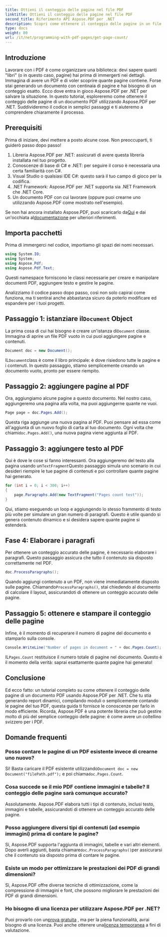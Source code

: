 ```yaml
---
title: Ottieni il conteggio delle pagine nel file PDF
linktitle: Ottieni il conteggio delle pagine nel file PDF
second_title: Riferimento API Aspose.PDF per .NET
description: Scopri come ottenere il conteggio delle pagine in un file PDF usando Aspose.PDF per .NET. Segui la nostra guida passo dopo passo per una soluzione semplice ed efficace.
type: docs
weight: 80
url: /it/net/programming-with-pdf-pages/get-page-count/
---
```

## Introduzione

Lavorare con i PDF è come organizzare una biblioteca: devi sapere quanti "libri" (o in questo caso, pagine) hai prima di immergerti nei dettagli. Immagina di avere un PDF e di voler scoprire quante pagine contiene. Forse stai generando un documento con centinaia di pagine e hai bisogno di un conteggio esatto. Ecco dove entra in gioco Aspose.PDF per .NET per salvare la situazione. In questo tutorial, esploreremo come ottenere il conteggio delle pagine di un documento PDF utilizzando Aspose.PDF per .NET. Suddivideremo il codice in semplici passaggi e ti aiuteremo a comprendere chiaramente il processo.

## Prerequisiti

Prima di iniziare, devi mettere a posto alcune cose. Non preoccuparti, ti guiderò passo dopo passo!

1. Libreria Aspose.PDF per .NET: assicurati di avere questa libreria installata nel tuo progetto.
2. Conoscenze di base di C# e .NET: per seguire il corso è necessaria una certa familiarità con C#.
3. Visual Studio o qualsiasi IDE C#: questo sarà il tuo campo di gioco per la codifica.
4. .NET Framework: Aspose.PDF per .NET supporta sia .NET Framework che .NET Core.
5. Un documento PDF con cui lavorare (oppure puoi crearne uno utilizzando Aspose.PDF come mostrato nell'esempio).

 Se non hai ancora installato Aspose.PDF, puoi scaricarlo da[Qui](https://releases.aspose.com/pdf/net/) e dai un'occhiata al[documentazione](https://reference.aspose.com/pdf/net/) per ulteriori riferimenti.

## Importa pacchetti

Prima di immergerci nel codice, importiamo gli spazi dei nomi necessari.

```csharp
using System.IO;
using System;
using Aspose.Pdf;
using Aspose.Pdf.Text;
```

Questi namespace forniscono le classi necessarie per creare e manipolare documenti PDF, aggiungere testo e gestire le pagine.

Analizziamo il codice passo dopo passo, così non solo capirai come funziona, ma ti sentirai anche abbastanza sicuro da poterlo modificare ed espandere per i tuoi progetti.

##  Passaggio 1: istanziare il`Document` Object

 La prima cosa di cui hai bisogno è creare un'istanza di`Document` classe. Immagina di aprire un file PDF vuoto in cui puoi aggiungere pagine e contenuti.

```csharp
Document doc = new Document();
```

 IL`Document`class è come il libro principale: è dove risiedono tutte le pagine e i contenuti. In questo passaggio, stiamo semplicemente creando un documento vuoto, pronto per essere riempito.

## Passaggio 2: aggiungere pagine al PDF

Ora, aggiungiamo alcune pagine a questo documento. Nel nostro caso, aggiungeremo una pagina alla volta, ma puoi aggiungerne quante ne vuoi.

```csharp
Page page = doc.Pages.Add();
```

 Questa riga aggiunge una nuova pagina al PDF. Puoi pensare ad essa come all'aggiunta di un nuovo foglio di carta al tuo documento. Ogni volta che chiami`doc.Pages.Add()`, una nuova pagina viene aggiunta al PDF.

## Passaggio 3: aggiungere testo al PDF

 Qui è dove le cose si fanno interessanti. Ora aggiungeremo del testo alla pagina usando un`TextFragment`Questo passaggio simula uno scenario in cui desideri riempire le tue pagine di contenuti e poi controllare quante pagine hai generato.

```csharp
for (int i = 0; i < 300; i++)
{
    page.Paragraphs.Add(new TextFragment("Pages count test"));
}
```

Qui, stiamo eseguendo un loop e aggiungendo lo stesso frammento di testo più volte per simulare un gran numero di paragrafi. Questo è utile quando si genera contenuto dinamico e si desidera sapere quante pagine si estenderà.

## Fase 4: Elaborare i paragrafi

Per ottenere un conteggio accurato delle pagine, è necessario elaborare i paragrafi. Questo passaggio assicura che tutto il contenuto sia disposto correttamente nel PDF.

```csharp
doc.ProcessParagraphs();
```

 Quando aggiungi contenuto a un PDF, non viene immediatamente disposto sulle pagine. Chiamando`ProcessParagraphs()`, stai chiedendo al documento di calcolare il layout, assicurandoti di ottenere un conteggio accurato delle pagine.

## Passaggio 5: ottenere e stampare il conteggio delle pagine

Infine, è il momento di recuperare il numero di pagine del documento e stamparlo sulla console.

```csharp
Console.WriteLine("Number of pages in document = " + doc.Pages.Count);
```

 IL`Pages.Count` restituisce il numero totale di pagine nel documento. Questo è il momento della verità: saprai esattamente quante pagine hai generato!

## Conclusione

Ed ecco fatto: un tutorial completo su come ottenere il conteggio delle pagine di un documento PDF usando Aspose.PDF per .NET. Che tu stia generando report dinamici, compilando moduli o semplicemente contando le pagine del tuo PDF, questa guida ti fornisce le conoscenze per farlo in modo efficiente. Ricorda, Aspose.PDF è una potente libreria che può gestire molto di più del semplice conteggio delle pagine: è come avere un coltellino svizzero per i PDF.

## Domande frequenti

### Posso contare le pagine di un PDF esistente invece di crearne uno nuovo?  
 Sì! Basta caricare il PDF esistente utilizzando`Document doc = new Document("filePath.pdf");` e poi chiama`doc.Pages.Count`.

### Cosa succede se il mio PDF contiene immagini e tabelle? Il conteggio delle pagine sarà comunque accurato?  
Assolutamente. Aspose.PDF elabora tutti i tipi di contenuto, inclusi testo, immagini e tabelle, assicurandoti di ottenere un conteggio accurato delle pagine.

### Posso aggiungere diversi tipi di contenuti (ad esempio immagini) prima di contare le pagine?  
 Sì, Aspose.PDF supporta l'aggiunta di immagini, tabelle e vari altri elementi. Dopo averli aggiunti, basta chiamare`doc.ProcessParagraphs()`per assicurarsi che il contenuto sia disposto prima di contare le pagine.

### Esiste un modo per ottimizzare le prestazioni dei PDF di grandi dimensioni?  
Sì, Aspose.PDF offre diverse tecniche di ottimizzazione, come la compressione di immagini e font, che possono migliorare le prestazioni dei PDF di grandi dimensioni.

### Ho bisogno di una licenza per utilizzare Aspose.PDF per .NET?  
 Puoi provarlo con un[prova gratuita](https://releases.aspose.com/) , ma per la piena funzionalità, avrai bisogno di una licenza. Puoi anche ottenere una[licenza temporanea](https://purchase.aspose.com/temporary-license/) a fini di valutazione.